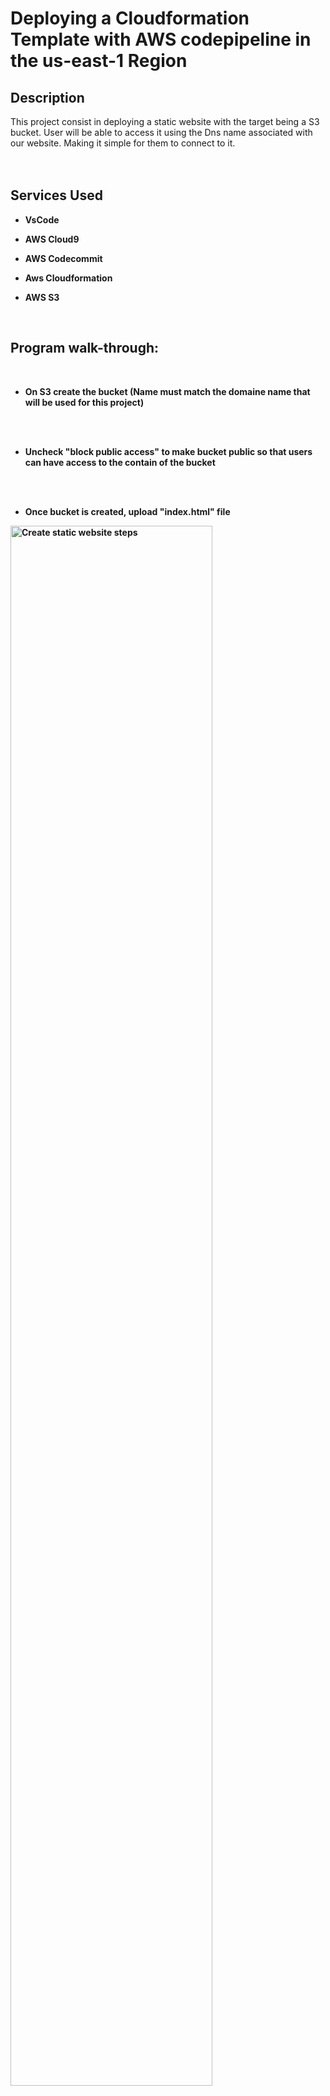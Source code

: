 # Deploying a Cloudformation Template with AWS codepipeline in the us-east-1 Region





<h2>Description</h2>
This project consist in deploying a static website with the target being a S3 bucket. User will be able to access it using the Dns name associated with our website. Making it simple for them to connect to it.
<br />
<br />
<br />



<h2>Services Used </h2>

- <b>VsCode</b>

- <b>AWS Cloud9</b>

- <b>AWS Codecommit</b>

- <b>Aws Cloudformation</b>

- <b>AWS S3</b> 
<br />



<h2>Program walk-through:</h2>

<p align="center">

 <br />

- <b> On S3 create the bucket (Name must match the domaine name that will be used for this project) <br/>
<br />
<br />

- <b> Uncheck "block public access" to make bucket public so that users can have access to the contain of the bucket
<br />
<br />


- <b> Once bucket is created, upload "index.html" file


<img src="https://i.imgur.com/8sYqRJh.png" height="80%" width="80%" alt="Create static website steps"/>
</p>
<br />
<br />




- <b> Under "Properties", scroll all the way down and enable hosting a static website
<br />
<br />



- <b> In the same setting where it says "Index document", put the name of the index.html file that was just uploaded and save changes


<img src="https://i.imgur.com/ptszXKq.png" height="80%" width="80%" alt="Create static website steps"/>
<br />
<br />



- <b> Under "Permission", edit the s3 policy bucket to give permission/access to bucket
<br />
<br />


- <b> Bucket should now be public:



<img src="https://i.imgur.com/yZTe3Oi.png" height="80%" width="80%" alt="Create static website steps"/>
<br />
<br />



- <b> On route 53 purchase the domain name of the website you are trying to create 
<br />
<br />


- <b> < Or if already have a registered domaine make sure subdomain match the bucket name you are using to create the static website >
<br />
<br />




- <b> Next create a record and select Alias. choose "Alias to S3 website endpoint" and select the region associated to the bucket:

<img src="https://i.imgur.com/PHVWWr6.png" height="80%" width="80%" alt="Create static website steps"/>
<br />
<br />


- <b> Test it:



<img src="https://i.imgur.com/GGs7oET.png" height="80%" width="80%" alt="Create static website steps"/>
<br />
<br />



- <b> Create image of the instance and test it





<!--
 ```diff
- text in red
+ text in green
! text in orange
# text in gray
@@ text in purple (and bold)@@
```
--!>
